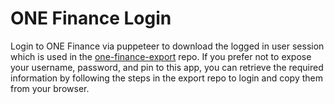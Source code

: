 # ONE Finance Login
Login to ONE Finance via puppeteer to download the logged in user session which
is used in the [one-finance-export](https://github.com/JetUni/one-finance-export)
repo. If you prefer not to expose your username, password, and pin to this app,
you can retrieve the required information by following the steps in the export
repo to login and copy them from your browser.
